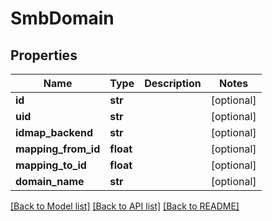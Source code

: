 # SmbDomain

## Properties
Name | Type | Description | Notes
------------ | ------------- | ------------- | -------------
**id** | **str** |  | [optional] 
**uid** | **str** |  | [optional] 
**idmap_backend** | **str** |  | [optional] 
**mapping_from_id** | **float** |  | [optional] 
**mapping_to_id** | **float** |  | [optional] 
**domain_name** | **str** |  | [optional] 

[[Back to Model list]](../README.md#documentation-for-models) [[Back to API list]](../README.md#documentation-for-api-endpoints) [[Back to README]](../README.md)

